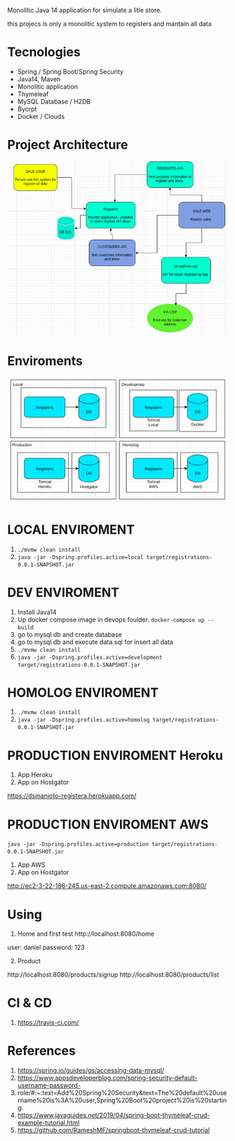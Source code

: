 Monolitic Java 14 application
for simulate a litle store.

this projecs is only a monolitic system to registers and mantain all data 

# Tecnologies
<ul>
    <li>Spring / Spring Boot/Spring Security</li>
    <li>Java14, Maven</li>
    <li>Monolitic application</li>
    <li>Thymeleaf</li>
    <li>MySQL Database / H2DB</li>
    <li>Bycrpt </li>
    <li>Docker / Clouds </li>
</ul>

# Project Architecture 

<img src="docs/registers_c4.png"/>

# Enviroments 

<img src="docs/enviroments.png"/>

# LOCAL ENVIROMENT 

1. `./mvmw clean install`
2. `java -jar -Dspring.profiles.active=local target/registrations-0.0.1-SNAPSHOT.jar`

# DEV ENVIROMENT 

1. Install Java14
2. Up docker compose image in devops foulder.
`docker-compose up --build`
3. go to mysql db and create database 
4. go to mysql db and execute data.sql for insert all data  
5. `./mvmw clean install`
6. `java -jar -Dspring.profiles.active=development target/registrations-0.0.1-SNAPSHOT.jar`


# HOMOLOG ENVIROMENT 

1. `./mvmw clean install`
2. `java -jar -Dspring.profiles.active=homolog target/registrations-0.0.1-SNAPSHOT.jar`

# PRODUCTION ENVIROMENT Heroku 

1. App Heroku
2. App on Hostgator 


https://dsmanioto-registera.herokuapp.com/

# PRODUCTION ENVIROMENT AWS 

`java -jar -Dspring.profiles.active=production target/registrations-0.0.1-SNAPSHOT.jar`

1. App AWS
2. App on Hostgator 

http://ec2-3-22-186-245.us-east-2.compute.amazonaws.com:8080/

# Using

1. Home and first test
http://localhost:8080/home

user: daniel
password: 123 

2. Product 

http://localhost:8080/products/signup
http://localhost:8080/products/list


# CI & CD

1. https://travis-ci.com/

# References

1. https://spring.io/guides/gs/accessing-data-mysql/
2. https://www.appsdeveloperblog.com/spring-security-default-username-password-
3. role/#:~:text=Add%20Spring%20Security&text=The%20default%20username%20is%3A%20user,Spring%20Boot%20project%20is%20starting.
4. https://www.javaguides.net/2019/04/spring-boot-thymeleaf-crud-example-tutorial.html
5. https://github.com/RameshMF/springboot-thymeleaf-crud-tutorial
